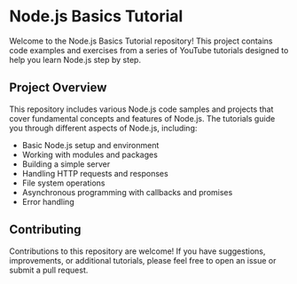 

# Node.js Basics Tutorial

Welcome to the Node.js Basics Tutorial repository! This project contains code examples and exercises from a series of YouTube tutorials designed to help you learn Node.js step by step.

## Project Overview

This repository includes various Node.js code samples and projects that cover fundamental concepts and features of Node.js. The tutorials guide you through different aspects of Node.js, including:

- Basic Node.js setup and environment
- Working with modules and packages
- Building a simple server
- Handling HTTP requests and responses
- File system operations
- Asynchronous programming with callbacks and promises
- Error handling

## Contributing

Contributions to this repository are welcome! If you have suggestions, improvements, or additional tutorials, please feel free to open an issue or submit a pull request.
